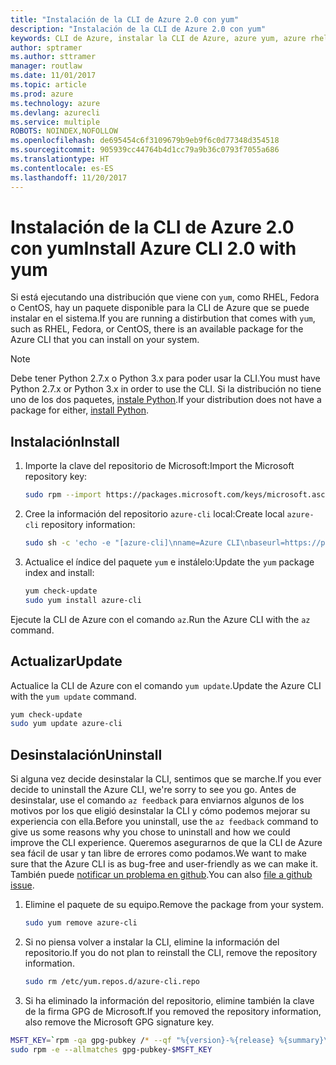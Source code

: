```yaml
---
title: "Instalación de la CLI de Azure 2.0 con yum"
description: "Instalación de la CLI de Azure 2.0 con yum"
keywords: CLI de Azure, instalar la CLI de Azure, azure yum, azure rhel, azure fedora, azure centos
author: sptramer
ms.author: sttramer
manager: routlaw
ms.date: 11/01/2017
ms.topic: article
ms.prod: azure
ms.technology: azure
ms.devlang: azurecli
ms.service: multiple
ROBOTS: NOINDEX,NOFOLLOW
ms.openlocfilehash: de695454c6f3109679b9eb9f6c0d77348d354518
ms.sourcegitcommit: 905939cc44764b4d1cc79a9b36c0793f7055a686
ms.translationtype: HT
ms.contentlocale: es-ES
ms.lasthandoff: 11/20/2017
---
```

# <a name="install-azure-cli-20-with-yum"></a><span data-ttu-id="d79c7-104">Instalación de la CLI de Azure 2.0 con yum</span><span class="sxs-lookup"><span data-stu-id="d79c7-104">Install Azure CLI 2.0 with yum</span></span>

<span data-ttu-id="d79c7-105">Si está ejecutando una distribución que viene con `yum`, como RHEL, Fedora o CentOS, hay un paquete disponible para la CLI de Azure que se puede instalar en el sistema.</span><span class="sxs-lookup"><span data-stu-id="d79c7-105">If you are running a distirbution that comes with `yum`, such as RHEL, Fedora, or CentOS, there is an available package for the Azure CLI that you can install on your system.</span></span>

> [!NOTE]
> <span data-ttu-id="d79c7-106">Debe tener Python 2.7.x o Python 3.x para poder usar la CLI.</span><span class="sxs-lookup"><span data-stu-id="d79c7-106">You must have Python 2.7.x or Python 3.x in order to use the CLI.</span></span> <span data-ttu-id="d79c7-107">Si la distribución no tiene uno de los dos paquetes, [instale Python](https://www.python.org/downloads/).</span><span class="sxs-lookup"><span data-stu-id="d79c7-107">If your distribution does not have a package for either, [install Python](https://www.python.org/downloads/).</span></span>

## <a name="install"></a><span data-ttu-id="d79c7-108">Instalación</span><span class="sxs-lookup"><span data-stu-id="d79c7-108">Install</span></span> 

1. <span data-ttu-id="d79c7-109">Importe la clave del repositorio de Microsoft:</span><span class="sxs-lookup"><span data-stu-id="d79c7-109">Import the Microsoft repository key:</span></span>

   ```bash
   sudo rpm --import https://packages.microsoft.com/keys/microsoft.asc
   ```

2. <span data-ttu-id="d79c7-110">Cree la información del repositorio `azure-cli` local:</span><span class="sxs-lookup"><span data-stu-id="d79c7-110">Create local `azure-cli` repository information:</span></span>

   ```bash
   sudo sh -c 'echo -e "[azure-cli]\nname=Azure CLI\nbaseurl=https://packages.microsoft.com/yumrepos/azure-cli\nenabled=1\ngpgcheck=1\ngpgkey=https://packages.microsoft.com/keys/microsoft.asc" > /etc/yum.repos.d/azure-cli.repo'
   ```

3. <span data-ttu-id="d79c7-111">Actualice el índice del paquete `yum` e instálelo:</span><span class="sxs-lookup"><span data-stu-id="d79c7-111">Update the `yum` package index and install:</span></span>

   ```bash
   yum check-update
   sudo yum install azure-cli
   ```

<span data-ttu-id="d79c7-112">Ejecute la CLI de Azure con el comando `az`.</span><span class="sxs-lookup"><span data-stu-id="d79c7-112">Run the Azure CLI with the `az` command.</span></span>

## <a name="update"></a><span data-ttu-id="d79c7-113">Actualizar</span><span class="sxs-lookup"><span data-stu-id="d79c7-113">Update</span></span>

<span data-ttu-id="d79c7-114">Actualice la CLI de Azure con el comando `yum update`.</span><span class="sxs-lookup"><span data-stu-id="d79c7-114">Update the Azure CLI with the `yum update` command.</span></span>

```bash
yum check-update
sudo yum update azure-cli
```

## <a name="uninstall"></a><span data-ttu-id="d79c7-115">Desinstalación</span><span class="sxs-lookup"><span data-stu-id="d79c7-115">Uninstall</span></span>

<span data-ttu-id="d79c7-116">Si alguna vez decide desinstalar la CLI, sentimos que se marche.</span><span class="sxs-lookup"><span data-stu-id="d79c7-116">If you ever decide to uninstall the Azure CLI, we're sorry to see you go.</span></span> <span data-ttu-id="d79c7-117">Antes de desinstalar, use el comando `az feedback` para enviarnos algunos de los motivos por los que eligió desinstalar la CLI y cómo podemos mejorar su experiencia con ella.</span><span class="sxs-lookup"><span data-stu-id="d79c7-117">Before you uninstall, use the `az feedback` command to give us some reasons why you chose to uninstall and how we could improve the CLI experience.</span></span> <span data-ttu-id="d79c7-118">Queremos asegurarnos de que la CLI de Azure sea fácil de usar y tan libre de errores como podamos.</span><span class="sxs-lookup"><span data-stu-id="d79c7-118">We want to make sure that the Azure CLI is as bug-free and user-friendly as we can make it.</span></span> <span data-ttu-id="d79c7-119">También puede [notificar un problema en github](https://github.com/Azure/azure-cli/issues).</span><span class="sxs-lookup"><span data-stu-id="d79c7-119">You can also [file a github issue](https://github.com/Azure/azure-cli/issues).</span></span>

1. <span data-ttu-id="d79c7-120">Elimine el paquete de su equipo.</span><span class="sxs-lookup"><span data-stu-id="d79c7-120">Remove the package from your system.</span></span>

   ```bash
   sudo yum remove azure-cli
   ```

2. <span data-ttu-id="d79c7-121">Si no piensa volver a instalar la CLI, elimine la información del repositorio.</span><span class="sxs-lookup"><span data-stu-id="d79c7-121">If you do not plan to reinstall the CLI, remove the repository information.</span></span>

   ```bash
   sudo rm /etc/yum.repos.d/azure-cli.repo
   ```

3. <span data-ttu-id="d79c7-122">Si ha eliminado la información del repositorio, elimine también la clave de la firma GPG de Microsoft.</span><span class="sxs-lookup"><span data-stu-id="d79c7-122">If you removed the repository information, also remove the Microsoft GPG signature key.</span></span>

  ```bash
  MSFT_KEY=`rpm -qa gpg-pubkey /* --qf "%{version}-%{release} %{summary}\n" | grep Microsoft | awk '{print $1}'`
  sudo rpm -e --allmatches gpg-pubkey-$MSFT_KEY
  ```
